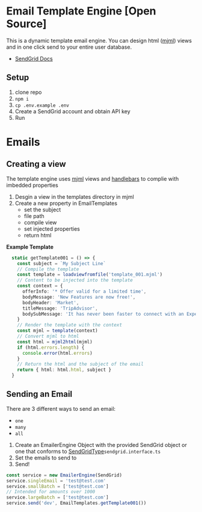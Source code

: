 # Email Template Engine [Open Source]

This is a dynamic template email engine. You can design html ([mjml](https://mjml.io)) views and in one click send to your entire user database.

- [SendGrid Docs](https://www.twilio.com/docs/sendgrid/for-developers?_gl=1*clryzh*_gcl_au*MTI1NzQzNjQ1My4xNzI3OTQ2MTY2*_ga*NDY5MDcxMTY4LjE3Mjc5NDYxNjc.*_ga_8W5LR442LD*MTcyNzk0NjE2Ny4xLjEuMTcyNzk0NzgzNC4wLjAuMA..)

## Setup

1. clone repo
2. `npm i`
3. `cp .env.example .env`
4. Create a SendGrid account and obtain API key
5. Run

# Emails

## Creating a view

The template engine uses [mjml](https://mjml.io) views and [handlebars](https://handlebarsjs.com) to complie with imbedded properties

1. Desgin a view in the templates directory in mjml
2. Create a new property in EmailTemplates
   - set the subject
   - file path
   - compile view
   - set injected properties
   - return html

**Example Template**

```ts
  static getTemplate001 = () => {
    const subject = `My Subject Line`
    // Compile the template
    const template = loadviewfromfile('template_001.mjml')
    // Content to be injected into the template
    const context = {
      offerInfo: '* Offer valid for a limited time',
      bodyMessage: 'New Features are now free!',
      bodyHeader: 'Market',
      titleMessage: 'TripAdvisor',
      bodySubMessage: 'It has never been faster to connect with an Expert',
    }
    // Render the template with the context
    const mjml = template(context)
    // Convert mjml to html
    const html = mjml2html(mjml)
    if (html.errors.length) {
      console.error(html.errors)
    }
    // Return the html and the subject of the email
    return { html: html.html, subject }
  }
```

## Sending an Email

There are 3 different ways to send an email:

- `one`
- `many`
- `all`

1. Create an EmailerEngine Object with the provided SendGrid object or one that conforms to [SendGridType](/Users/devboi/GitHub/emailer-template-engine/src/model/sendgrid.interface.ts)`sendgrid.interface.ts`
2. Set the emails to send to
3. Send!

```ts
const service = new EmailerEngine(SendGrid)
service.singleEmail = 'test@test.com'
service.smallBatch = ['test@test.com']
// Intended for amounts over 1000
service.largeBatch = ['test@test.com']
service.send('dev', EmailTemplates.getTemplate001())
```
